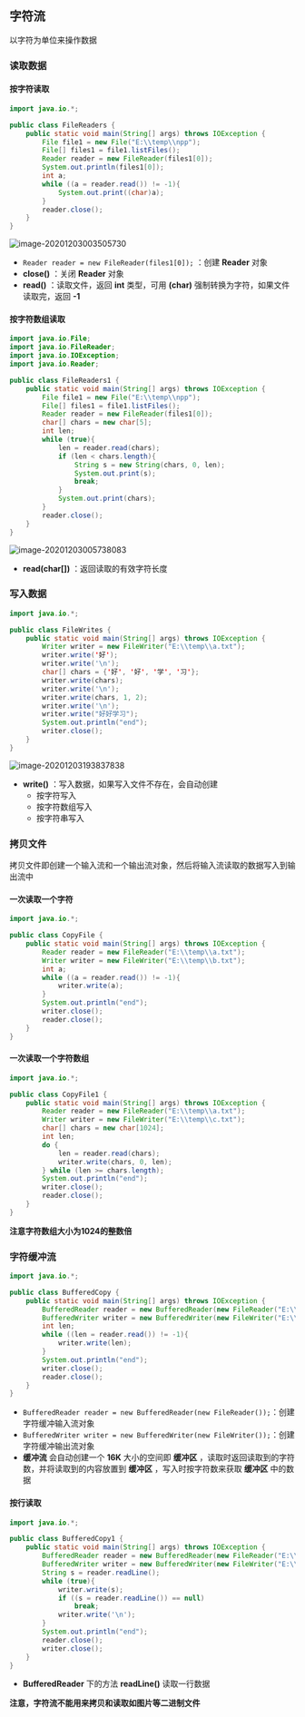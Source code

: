 ## 字符流

以字符为单位来操作数据



### 读取数据

#### 按字符读取

```java
import java.io.*;

public class FileReaders {
    public static void main(String[] args) throws IOException {
        File file1 = new File("E:\\temp\\npp");
        File[] files1 = file1.listFiles();
        Reader reader = new FileReader(files1[0]);
        System.out.println(files1[0]);
        int a;
        while ((a = reader.read()) != -1){
            System.out.print((char)a);
        }
        reader.close();
    }
}
```

![image-20201203003505730](https://img2020.cnblogs.com/blog/2213660/202012/2213660-20201203003507135-2069437642.png) 

- `Reader reader = new FileReader(files1[0]);` ：创建 **Reader** 对象
- **close()** ：关闭 **Reader** 对象
- **read()** ：读取文件，返回 **int** 类型，可用 **(char)** 强制转换为字符，如果文件读取完，返回 **-1** 

#### 按字符数组读取

```java
import java.io.File;
import java.io.FileReader;
import java.io.IOException;
import java.io.Reader;

public class FileReaders1 {
    public static void main(String[] args) throws IOException {
        File file1 = new File("E:\\temp\\npp");
        File[] files1 = file1.listFiles();
        Reader reader = new FileReader(files1[0]);
        char[] chars = new char[5];
        int len;
        while (true){
            len = reader.read(chars);
            if (len < chars.length){
                String s = new String(chars, 0, len);
                System.out.print(s);
                break;
            }
            System.out.print(chars);
        }
        reader.close();
    }
}
```

![image-20201203005738083](https://img2020.cnblogs.com/blog/2213660/202012/2213660-20201203005739729-919426791.png) 

- **read(char[])** ：返回读取的有效字符长度



### 写入数据

```java
import java.io.*;

public class FileWrites {
    public static void main(String[] args) throws IOException {
        Writer writer = new FileWriter("E:\\temp\\a.txt");
        writer.write('好');
        writer.write('\n');
        char[] chars = {'好', '好', '学', '习'};
        writer.write(chars);
        writer.write('\n');
        writer.write(chars, 1, 2);
        writer.write('\n');
        writer.write("好好学习");
        System.out.println("end");
        writer.close();
    }
}
```

![image-20201203193837838](https://img2020.cnblogs.com/blog/2213660/202012/2213660-20201203193839657-1667396086.png) 

- **write()** ：写入数据，如果写入文件不存在，会自动创建
    - 按字符写入
    - 按字符数组写入
    - 按字符串写入



### 拷贝文件

拷贝文件即创建一个输入流和一个输出流对象，然后将输入流读取的数据写入到输出流中

#### 一次读取一个字符

```java
import java.io.*;

public class CopyFile {
    public static void main(String[] args) throws IOException {
        Reader reader = new FileReader("E:\\temp\\a.txt");
        Writer writer = new FileWriter("E:\\temp\\b.txt");
        int a;
        while ((a = reader.read()) != -1){
            writer.write(a);
        }
        System.out.println("end");
        writer.close();
        reader.close();
    }
}
```

#### 一次读取一个字符数组

```java
import java.io.*;

public class CopyFile1 {
    public static void main(String[] args) throws IOException {
        Reader reader = new FileReader("E:\\temp\\a.txt");
        Writer writer = new FileWriter("E:\\temp\\c.txt");
        char[] chars = new char[1024];
        int len;
        do {
            len = reader.read(chars);
            writer.write(chars, 0, len);
        } while (len >= chars.length);
        System.out.println("end");
        writer.close();
        reader.close();
    }
}
```

**注意字符数组大小为1024的整数倍**  



### 字符缓冲流

```java
import java.io.*;

public class BufferedCopy {
    public static void main(String[] args) throws IOException {
        BufferedReader reader = new BufferedReader(new FileReader("E:\\temp\\a.txt"));
        BufferedWriter writer = new BufferedWriter(new FileWriter("E:\\temp\\d.txt"));
        int len;
        while ((len = reader.read()) != -1){
            writer.write(len);
        }
        System.out.println("end");
        writer.close();
        reader.close();
    }
}
```

- `BufferedReader reader = new BufferedReader(new FileReader());`：创建字符缓冲输入流对象
- `BufferedWriter writer = new BufferedWriter(new FileWriter());`：创建字符缓冲输出流对象
- **缓冲流** 会自动创建一个 **16K** 大小的空间即 **缓冲区** ，读取时返回读取到的字符数，并将读取到的内容放置到 **缓冲区** ，写入时按字符数来获取 **缓冲区** 中的数据

#### 按行读取

```java
import java.io.*;

public class BufferedCopy1 {
    public static void main(String[] args) throws IOException {
        BufferedReader reader = new BufferedReader(new FileReader("E:\\temp\\a.txt"));
        BufferedWriter writer = new BufferedWriter(new FileWriter("E:\\temp\\f.txt"));
        String s = reader.readLine();
        while (true){
            writer.write(s);
            if ((s = reader.readLine()) == null)
                break;
            writer.write('\n');
        }
        System.out.println("end");
        reader.close();
        writer.close();
    }
}
```

- **BufferedReader** 下的方法 **readLine()** 读取一行数据



**注意，字符流不能用来拷贝和读取如图片等二进制文件** 